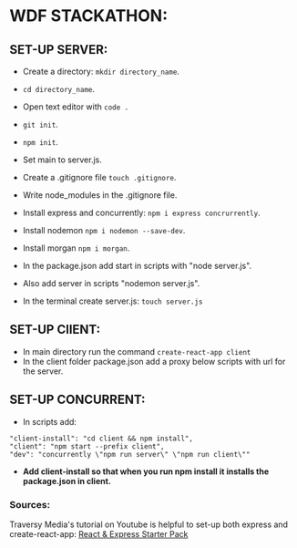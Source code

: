 # WDF STACKATHON:

## SET-UP SERVER:
  - Create a directory: `mkdir directory_name`.
  - `cd directory_name`.
  - Open text editor with `code .`
  - `git init`.
  - `npm init`.
  - Set main to server.js.
  - Create a .gitignore file `touch .gitignore`.
  - Write node_modules in the .gitignore file.
  - Install express and concurrently: `npm i express concrurrently`.
  - Install nodemon `npm i nodemon --save-dev`.
  - Install morgan `npm i morgan`.

  - In the package.json add start in scripts with "node server.js".
  - Also add server in scripts "nodemon server.js".
  - In the terminal create server.js: `touch server.js`


## SET-UP ClIENT: 
  - In main directory run the command `create-react-app client` 
  - In the client folder package.json add a proxy below scripts with url for the server.


## SET-UP CONCURRENT: 
  - In scripts add: 

  ``` 
  "client-install": "cd client && npm install",
  "client": "npm start --prefix client", 
  "dev": "concurrently \"npm run server\" \"npm run client\""
  ```

  - **Add client-install so that when you run npm install it installs the package.json in client.**

### Sources:

Traversy Media's tutorial on Youtube is helpful to set-up both express and create-react-app: [React & Express Starter Pack](https://www.youtube.com/watch?v=v0t42xBIYIs&t=125s)
